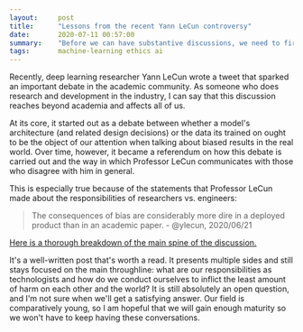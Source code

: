 ```yaml
---
layout:     post
title:      "Lessons from the recent Yann LeCun controversy"
date:       2020-07-11 00:57:00
summary:    "Before we can have substantive discussions, we need to first agree on communication styles."
tags:       machine-learning ethics ai
---
```


Recently, deep learning researcher Yann LeCun wrote a tweet that sparked an important debate in the academic community. As someone who does research and development in the industry, I can say that this discussion reaches beyond academia and affects all of us.

At its core, it started out as a debate between whether a model's architecture (and related design decisions) or the data its trained on ought to be the object of our attention when talking about biased results in the real world. Over time, however, it became a referendum on how this debate is carried out and the way in which Professor LeCun communicates with those who disagree with him in general.

This is especially true because of the statements that Professor LeCun made about the responsibilities of researchers vs. engineers:

> The consequences of bias are considerably more dire in a deployed product than in an academic paper. - @ylecun, 2020/06/21

[Here is a thorough breakdown of the main spine of the discussion.](https://thegradient.pub/pulse-lessons/)

It's a well-written post that's worth a read. It presents multiple sides and still stays focused on the main throughline: what are our responsibilities as technologists and how do we conduct ourselves to inflict the least amount of harm on each other and the world? It is still absolutely an open question, and I'm not sure when we'll get a satisfying answer. Our field is comparatively young, so I am hopeful that we will gain enough maturity so we won't have to keep having these conversations.